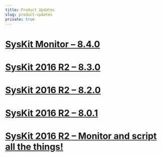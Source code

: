```yaml
---
title: Product Updates
slug: product-updates
private: true
---
```


# [SysKit Monitor – 8.4.0](syskit-monitor-8-4-release-note.md)
# [SysKit 2016 R2 – 8.3.0](syskit-8-3-release-note.md)
# [SysKit 2016 R2 – 8.2.0](syskit-8-2-release-note.md)
# [SysKit 2016 R2 – 8.0.1](syskit-8-0-1-release-note.md)
# [SysKit 2016 R2 – Monitor and script all the things!](syskit-8-release-note.md)